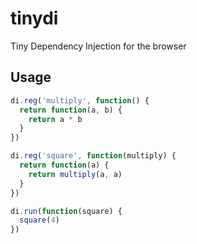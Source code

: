 tinydi
======

Tiny Dependency Injection for the browser


## Usage

```javascript
di.reg('multiply', function() {
  return function(a, b) {
    return a * b
  }
})

di.reg('square', function(multiply) {
  return function(a) {
    return multiply(a, a)
  }
})

di.run(function(square) {
  square(4)
})
```